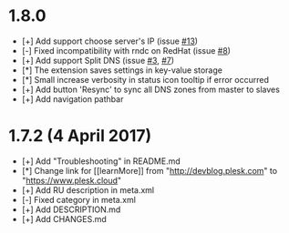 # 1.8.0
* [+] Add support choose server's IP (issue [#13](https://github.com/plesk/ext-slave-dns-manager/issues/13))
* [-] Fixed incompatibility with rndc on RedHat (issue [#8](https://github.com/plesk/ext-slave-dns-manager/issues/8))
* [+] Add support Split DNS (issue [#3](https://github.com/plesk/ext-slave-dns-manager/issues/3), [#7](https://github.com/plesk/ext-slave-dns-manager/issues/7))
* [*] The extension saves settings in key-value storage
* [*] Small increase verbosity in status icon tooltip if error occurred
* [+] Add button 'Resync' to sync all DNS zones from master to slaves
* [+] Add navigation pathbar

# 1.7.2 (4 April 2017)
* [+] Add "Troubleshooting" in README.md
* [*] Change link for [[learnMore]] from "http://devblog.plesk.com" to "https://www.plesk.cloud"
* [+] Add RU description in meta.xml
* [-] Fixed category in meta.xml
* [+] Add DESCRIPTION.md
* [+] Add CHANGES.md

